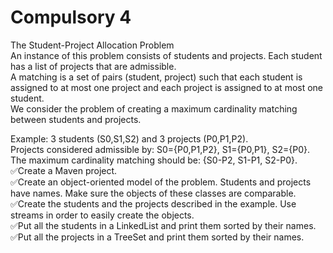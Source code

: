 # Compulsory 4  
The Student-Project Allocation Problem  
An instance of this problem consists of students and projects. Each student has a list of projects that are admissible.  
A matching is a set of pairs (student, project) such that each student is assigned to at most one project and each project is assigned to at most one student.   
We consider the problem of creating a maximum cardinality matching between students and projects.  
  
Example: 3 students (S0,S1,S2) and 3 projects (P0,P1,P2).  
Projects considered admissible by: S0={P0,P1,P2}, S1={P0,P1}, S2={P0}.  
The maximum cardinality matching should be: {S0-P2, S1-P1, S2-P0}.  
✅Create a Maven project.  
✅Create an object-oriented model of the problem. Students and projects have names. Make sure the objects of these classes are comparable.  
✅Create the students and the projects described in the example. Use streams in order to easily create the objects.  
✅Put all the students in a LinkedList and print them sorted by their names.  
✅Put all the projects in a TreeSet and print them sorted by their names.  

